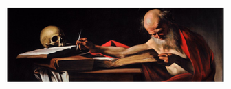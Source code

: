 <p align="center">
  <img src="https://github.com/skilldeliver/skilldeliver/blob/master/caravaggio_banner.png">
</p>